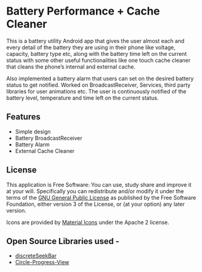 # Battery Performance + Cache Cleaner

This  is a  battery  utility Android  app that gives the  user  almost  each  and  every  detail of  the battery they are  using  in  their  phone  like  voltage, capacity, battery  type  etc, along with the  battery time  left  on the  current  status  with  some  other  useful functionalities  like one touch cache cleaner that cleans the phone’s internal and external cache.

Also implemented a battery alarm that users can set on the desired battery status to get notified.
Worked on BroadcastReceiver, Services, third party libraries for user animations etc.
The user is continuously notified of the battery level, temperature and time left on the current status.

## Features
* Simple design
* Battery BroadcastReceiver
* Battery Alarm
* External Cache Cleaner

## License
This application is Free Software: You can use, study share and improve it at your
will. Specifically you can redistribute and/or modify it under the terms of the
[GNU General Public License](https://www.gnu.org/licenses/gpl.html) as
published by the Free Software Foundation, either version 3 of the License, or
(at your option) any later version.

Icons are provided by [Material Icons](https://material.io/icons/) under the Apache 2 license.

## Open Source Libraries used -
* [discreteSeekBar](https://github.com/AnderWeb/discreteSeekBar)
* [Circle-Progress-View](https://github.com/jakob-grabner/Circle-Progress-View)
